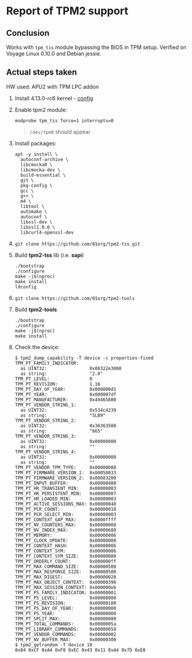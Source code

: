 Report of TPM2 support
======================

## Conclusion

Works with `tpm_tis` module bypassing the BIOS in TPM setup. Verified on Voyage
Linux 0.10.0 and Debian jessie.

## Actual steps taken

HW used: APU2 with TPM LPC addon

1. Install 4.13.0-rc6 kernel - [config](https://github.com/pcengines/apu2-documentation/blob/master/docs/research/4_13_rc6_tpm_config)
2. Enable tpm2 module:

    ```
    modprobe tpm_tis force=1 interrupts=0
    ```

    > `/dev/tpm0` should appear

3. Install packages:
    ```
    apt -y install \
      autoconf-archive \
      libcmocka0 \
      libcmocka-dev \
      build-essential \
      git \
      pkg-config \
      gcc \
      g++ \
      m4 \
      libtool \
      automake \
      autoconf \
      libssl-dev \
      libssl1.0.0 \
      libcurl4-openssl-dev
    ```

4. `git clone https://github.com/01org/tpm2-tss.git`

5. Build **tpm2-tss** lib (i.e. **sapi**)
    ```
    ./bootstrap
    ./configure
    make -j$(nproc)
    make install
    ldconfig
    ```
6. `git clone https://github.com/01org/tpm2-tools`

7. Build **tpm2-tools**
    ```
    ./bootstrap
    ./configure
    make -j$(nproc)
    make install
    ```

8. Check the device:
    ```
    $ tpm2_dump_capability -T device -c properties-fixed
    TPM_PT_FAMILY_INDICATOR:
      as UINT32:                0x08322e3000
      as string:                "2.0"
    TPM_PT_LEVEL:               0
    TPM_PT_REVISION:            1.16
    TPM_PT_DAY_OF_YEAR:         0x000000d1
    TPM_PT_YEAR:                0x000007df
    TPM_PT_MANUFACTURER:        0x49465800
    TPM_PT_VENDOR_STRING_1:
      as UINT32:                0x534c4239
      as string:                "SLB9"
    TPM_PT_VENDOR_STRING_2:
      as UINT32:                0x36363500
      as string:                "665"
    TPM_PT_VENDOR_STRING_3:
      as UINT32:                0x00000000
      as string:                ""
    TPM_PT_VENDOR_STRING_4:
      as UINT32:                0x00000000
      as string:                ""
    TPM_PT_VENDOR_TPM_TYPE:     0x00000000
    TPM_PT_FIRMWARE_VERSION_1:  0x00050033
    TPM_PT_FIRMWARE_VERSION_2:  0x00083200
    TPM_PT_INPUT_BUFFER:        0x00000400
    TPM_PT_HR_TRANSIENT_MIN:    0x00000003
    TPM_PT_HR_PERSISTENT_MIN:   0x00000007
    TPM_PT_HR_LOADED_MIN:       0x00000003
    TPM_PT_ACTIVE_SESSIONS_MAX: 0x00000040
    TPM_PT_PCR_COUNT:           0x00000018
    TPM_PT_PCR_SELECT_MIN:      0x00000003
    TPM_PT_CONTEXT_GAP_MAX:     0x0000ffff
    TPM_PT_NV_COUNTERS_MAX:     0x00000008
    TPM_PT_NV_INDEX_MAX:        0x00000680
    TPM_PT_MEMORY:              0x00000006
    TPM_PT_CLOCK_UPDATE:        0x00080000
    TPM_PT_CONTEXT_HASH:        0x0000000b
    TPM_PT_CONTEXT_SYM:         0x00000006
    TPM_PT_CONTEXT_SYM_SIZE:    0x00000080
    TPM_PT_ORDERLY_COUNT:       0x000000ff
    TPM_PT_MAX_COMMAND_SIZE:    0x00000500
    TPM_PT_MAX_RESPONSE_SIZE:   0x00000500
    TPM_PT_MAX_DIGEST:          0x00000020
    TPM_PT_MAX_OBJECT_CONTEXT:  0x00000396
    TPM_PT_MAX_SESSION_CONTEXT: 0x000000eb
    TPM_PT_PS_FAMILY_INDICATOR: 0x00000001
    TPM_PT_PS_LEVEL:            0x00000000
    TPM_PT_PS_REVISION:         0x00000100
    TPM_PT_PS_DAY_OF_YEAR:      0x00000000
    TPM_PT_PS_YEAR:             0x00000000
    TPM_PT_SPLIT_MAX:           0x00000080
    TPM_PT_TOTAL_COMMANDS:      0x0000005a
    TPM_PT_LIBRARY_COMMANDS:    0x00000058
    TPM_PT_VENDOR_COMMANDS:     0x00000002
    TPM_PT_NV_BUFFER_MAX:       0x00000300
    $ tpm2_getrandom -T device 10
    0x84 0xCF 0xA4 0xF8 0xEC 0x43 0x11 0xA4 0x7D 0xE8
    ```
